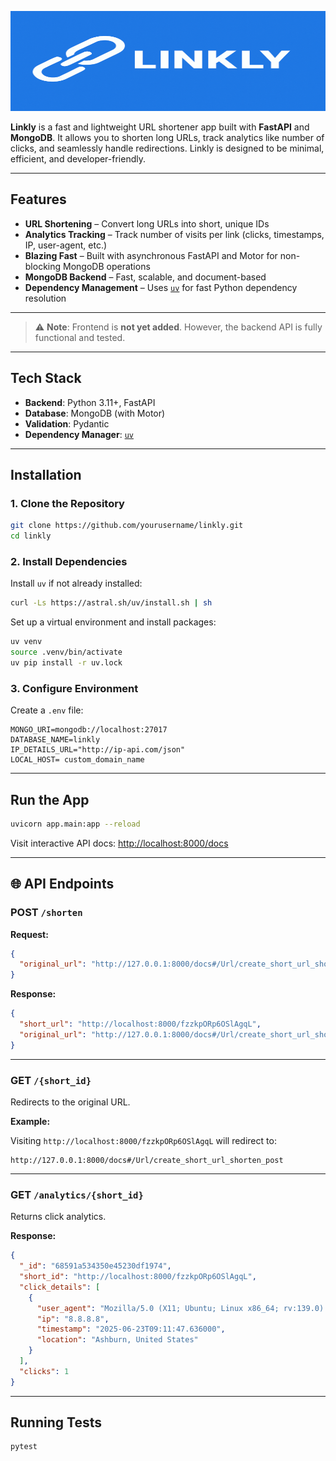 <p align="center">
  <img src="https://raw.githubusercontent.com/drona-gyawali/My-Github-Assest/refs/heads/main/dumps/linkly.png" alt="Linkly Banner" width="800" height="160"/>
</p>


**Linkly** is a fast and lightweight URL shortener app built with **FastAPI** and **MongoDB**. It allows you to shorten long URLs, track analytics like number of clicks, and seamlessly handle redirections. Linkly is designed to be minimal, efficient, and developer-friendly.

---

## Features

* **URL Shortening** – Convert long URLs into short, unique IDs
* **Analytics Tracking** – Track number of visits per link (clicks, timestamps, IP, user-agent, etc.)
* **Blazing Fast** – Built with asynchronous FastAPI and Motor for non-blocking MongoDB operations
* **MongoDB Backend** – Fast, scalable, and document-based
* **Dependency Management** – Uses [`uv`](https://github.com/astral-sh/uv) for fast Python dependency resolution

---

> ⚠️ **Note**: Frontend is **not yet added**. However, the backend API is fully functional and tested.

---

## Tech Stack

* **Backend**: Python 3.11+, FastAPI
* **Database**: MongoDB (with Motor)
* **Validation**: Pydantic
* **Dependency Manager**: [`uv`](https://github.com/astral-sh/uv)

---

## Installation

### 1. Clone the Repository

```bash
git clone https://github.com/yourusername/linkly.git
cd linkly
```

### 2. Install Dependencies

Install `uv` if not already installed:

```bash
curl -Ls https://astral.sh/uv/install.sh | sh
```

Set up a virtual environment and install packages:

```bash
uv venv
source .venv/bin/activate
uv pip install -r uv.lock
```

### 3. Configure Environment

Create a `.env` file:

```env
MONGO_URI=mongodb://localhost:27017
DATABASE_NAME=linkly
IP_DETAILS_URL="http://ip-api.com/json" 
LOCAL_HOST= custom_domain_name
```

---

##  Run the App

```bash
uvicorn app.main:app --reload
```

Visit interactive API docs: [http://localhost:8000/docs](http://localhost:8000/docs)

---

## 🌐 API Endpoints

### POST `/shorten`

**Request:**

```json
{
  "original_url": "http://127.0.0.1:8000/docs#/Url/create_short_url_shorten_post"
}
```

**Response:**

```json
{
  "short_url": "http://localhost:8000/fzzkpORp6OSlAgqL",
  "original_url": "http://127.0.0.1:8000/docs#/Url/create_short_url_shorten_post"
}
```

---

### GET `/{short_id}`

Redirects to the original URL.

**Example:**

Visiting `http://localhost:8000/fzzkpORp6OSlAgqL` will redirect to:

```
http://127.0.0.1:8000/docs#/Url/create_short_url_shorten_post
```

---

### GET `/analytics/{short_id}`

Returns click analytics.

**Response:**

```json
{
  "_id": "68591a534350e45230df1974",
  "short_id": "http://localhost:8000/fzzkpORp6OSlAgqL",
  "click_details": [
    {
      "user_agent": "Mozilla/5.0 (X11; Ubuntu; Linux x86_64; rv:139.0) Gecko/20100101 Firefox/139.0",
      "ip": "8.8.8.8",
      "timestamp": "2025-06-23T09:11:47.636000",
      "location": "Ashburn, United States"
    }
  ],
  "clicks": 1
}
```


---

## Running Tests

```bash
pytest
```
